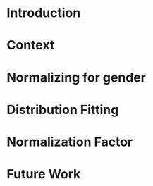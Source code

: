 # Introduction
# Context
# Normalizing for gender
# Distribution Fitting
# Normalization Factor
# Future Work